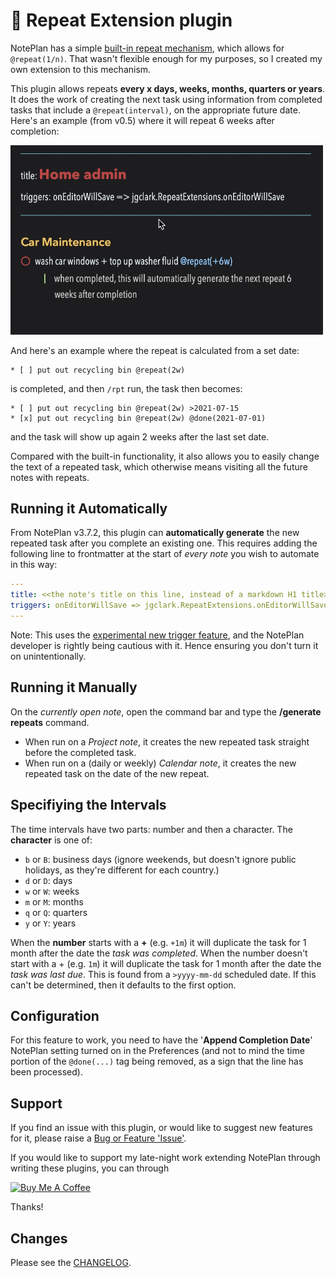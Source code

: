 # 🔁 Repeat Extension plugin

NotePlan has a simple [built-in repeat mechanism](https://noteplan.co/faq/Notes%20&%20Todos/How%20to%20create%20a%20recurring%20or%20repeating%20todo/), which allows for `@repeat(1/n)`.  That wasn't flexible enough for my purposes, so I created my own extension to this mechanism.

This plugin allows repeats **every x days, weeks, months, quarters or years**. It does the work of creating the next task using information from completed tasks that include a `@repeat(interval)`, on the appropriate future date.  Here's an example (from v0.5) where it will repeat 6 weeks after completion:

<img src="repeat-auto-mode.gif" width="500px">

And here's an example where the repeat is calculated from a set date:
```
* [ ] put out recycling bin @repeat(2w)
```
is completed, and then `/rpt` run, the task then becomes:
```
* [ ] put out recycling bin @repeat(2w) >2021-07-15
* [x] put out recycling bin @repeat(2w) @done(2021-07-01)
```
and the task will show up again 2 weeks after the last set date.

Compared with the built-in functionality, it also allows you to easily change the text of a repeated task, which otherwise means visiting all the future notes with repeats.

## Running it Automatically
From NotePlan v3.7.2, this plugin can **automatically generate** the new repeated task after you complete an existing one. This requires adding the following line to frontmatter at the start of _every note_ you wish to automate in this way:
``` yaml
---
title: <<the note's title on this line, instead of a markdown H1 title>>
triggers: onEditorWillSave => jgclark.RepeatExtensions.onEditorWillSave
---
```

Note: This uses the [experimental new trigger feature](https://help.noteplan.co/article/173-plugin-note-triggers), and the NotePlan developer is rightly being cautious with it. Hence ensuring you don't turn it on unintentionally.

## Running it Manually
On the _currently open note_, open the command bar and type the **/generate repeats** command.  
- When run on a _Project note_, it creates the new repeated task straight before the completed task.
- When run on a (daily or weekly) _Calendar note_, it creates the new repeated task on the date of the new repeat.

## Specifiying the Intervals
The time intervals have two parts: number and then a character. The **character** is one of:
- `b` or `B`: business days (ignore weekends, but doesn't ignore public holidays, as they're different for each country.)
- `d` or `D`: days
- `w` or `W`: weeks
- `m` or `M`: months
- `q` or `Q`: quarters
- `y` or `Y`: years

When the **number** starts with a **+** (e.g. `+1m`) it will duplicate the task for 1 month after the date the _task was completed_.
When the number doesn't start with a + (e.g. `1m`) it will duplicate the task for 1 month after the date the _task was last due_. This is found from a `>yyyy-mm-dd` scheduled date. If this can't be determined, then it defaults to the first option.

## Configuration
For this feature to work, you need to have the '**Append Completion Date**' NotePlan setting turned on in the Preferences (and not to mind the time portion of the `@done(...)` tag being removed, as a sign that the line has been processed).

## Support
If you find an issue with this plugin, or would like to suggest new features for it, please raise a [Bug or Feature 'Issue'](https://github.com/NotePlan/plugins/issues).

If you would like to support my late-night work extending NotePlan through writing these plugins, you can through

[<img width="200px" alt="Buy Me A Coffee" src="https://www.buymeacoffee.com/assets/img/guidelines/download-assets-sm-2.svg">](https://www.buymeacoffee.com/revjgc)

Thanks!

## Changes
Please see the [CHANGELOG](CHANGELOG.md).

